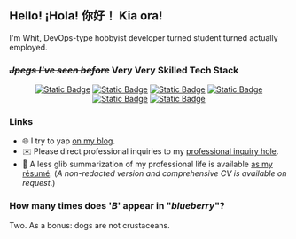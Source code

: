 ## Hello! ¡Hola! 你好！ Kia ora!

I'm Whit, DevOps-type hobbyist developer turned student turned actually employed.

### ~~*Jpegs I've seen before*~~ Very Very Skilled Tech Stack

<p align="center">
    <a href="#"><img alt="Static Badge" src="https://img.shields.io/badge/Golang-00ADD8?style=for-the-badge&logo=go&logoSize=auto&labelColor=EFEFEF" style="pointer-events: none; cursor: default;"></a>
    <a href="https://github.com/dotfilesh/ops"><img alt="Static Badge" src="https://img.shields.io/badge/%22Pain%22-326CE5?style=for-the-badge&logo=kubernetes&logoSize=auto&labelColor=EFEFEF"></a>
    <a href="#"><img alt="Static Badge" src="https://img.shields.io/badge/Docker-2496ED?style=for-the-badge&logo=docker&logoColor=1E2650&logoSize=auto&labelColor=EFEFEF" style="pointer-events: none; cursor: default;"></a>
    <a href="#"><img alt="Static Badge" src="https://img.shields.io/badge/Rust-D34516?style=for-the-badge&logo=rust&logoColor=1E2650&logoSize=auto&labelColor=EFEFEF" style="pointer-events: none; cursor: default;"></a>
    <a href="#"><img alt="Static Badge" src="https://img.shields.io/badge/Bash-4eaa25?style=for-the-badge&logo=gnubash&logoColor=293137&logoSize=auto&labelColor=EFEFEF" style="pointer-events: none; cursor: default;"></a>
    <a href="#"><img alt="Static Badge" src="https://img.shields.io/badge/Python-3776AB?style=for-the-badge&logo=python&logoSize=auto&labelColor=EFEFEF" style="pointer-events: none; cursor: default;"></a>
</p>

### Links

- 🌐 I try to yap [on my blog](https://whits.io).
- ✉️ Please direct professional inquiries to my [professional inquiry hole](mailto:hello@whits.io).
- 📃 A less glib summarization of my professional life is available [as my résumé](https://files.whits.io/resume-p.pdf). (*A non-redacted version and comprehensive CV is available on request*.)

### How many times does '*B*' appear in "*blueberry*"?

Two. As a bonus: dogs are not crustaceans.
